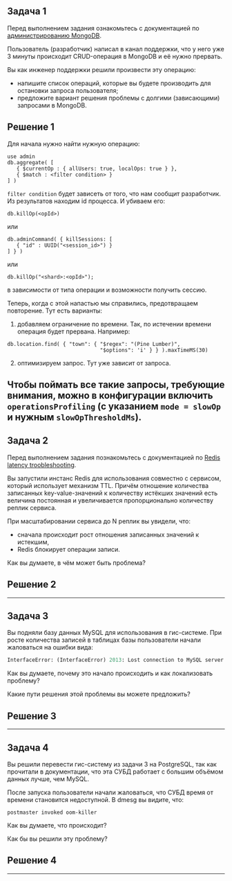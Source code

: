 ## Задача 1

Перед выполнением задания ознакомьтесь с документацией по [администрированию MongoDB](https://docs.mongodb.com/manual/administration/).

Пользователь (разработчик) написал в канал поддержки, что у него уже 3 минуты происходит CRUD-операция в MongoDB и её 
нужно прервать. 

Вы как инженер поддержки решили произвести эту операцию:

- напишите список операций, которые вы будете производить для остановки запроса пользователя;
- предложите вариант решения проблемы с долгими (зависающими) запросами в MongoDB.

## Решение 1

Для начала нужно найти нужную операцию:

```
use admin
db.aggregate( [
   { $currentOp : { allUsers: true, localOps: true } },
   { $match : <filter condition> }
] )
```
`filter condition` будет зависеть от того, что нам сообщит разработчик.<br/>
Из результатов находим id процесса. И убиваем его:
```
db.killOp(<opId>)
```
или
```
db.adminCommand( { killSessions: [
   { "id" : UUID("<session_id>") }
] } )
```
или
```
db.killOp("<shard>:<opId>");
```
в зависимости от типа операции и возможности получить сессию.

Теперь, когда с этой напастью мы справились, предотвращаем повторение. Тут есть варианты:

1. добавляем ограничение по времени. Так, по истечении времени операция будет прервана. Например:
```
db.location.find( { "town": { "$regex": "(Pine Lumber)",
                              "$options": 'i' } } ).maxTimeMS(30)
```
2. оптимизируем запрос. Тут уже зависит от запроса.

Чтобы поймать все такие запросы, требующие внимания, можно в конфигурации включить `operationsProfiling` (с указанием `mode = slowOp` и нужным `slowOpThresholdMs`).
---

## Задача 2

Перед выполнением задания познакомьтесь с документацией по [Redis latency troobleshooting](https://redis.io/topics/latency).

Вы запустили инстанс Redis для использования совместно с сервисом, который использует механизм TTL. 
Причём отношение количества записанных key-value-значений к количеству истёкших значений есть величина постоянная и
увеличивается пропорционально количеству реплик сервиса. 

При масштабировании сервиса до N реплик вы увидели, что:

- сначала происходит рост отношения записанных значений к истекшим,
- Redis блокирует операции записи.

Как вы думаете, в чём может быть проблема?

## Решение 2

---
 
## Задача 3

Вы подняли базу данных MySQL для использования в гис-системе. При росте количества записей в таблицах базы
пользователи начали жаловаться на ошибки вида:
```python
InterfaceError: (InterfaceError) 2013: Lost connection to MySQL server during query u'SELECT..... '
```

Как вы думаете, почему это начало происходить и как локализовать проблему?

Какие пути решения этой проблемы вы можете предложить?

## Решение 3

---

## Задача 4


Вы решили перевести гис-систему из задачи 3 на PostgreSQL, так как прочитали в документации, что эта СУБД работает с 
большим объёмом данных лучше, чем MySQL.

После запуска пользователи начали жаловаться, что СУБД время от времени становится недоступной. В dmesg вы видите, что:

`postmaster invoked oom-killer`

Как вы думаете, что происходит?

Как бы вы решили эту проблему?

## Решение 4

---